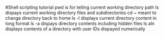 #Shell scripting tutorial
pwd is for telling current working directory path
ls dispays current working directory files and subdirectories
cd ~ meant to change directory back to home
ls -l displays current directory content in long format
ls -a dispays directory contents including hidden files
ls aln displays contents of a directory with user IDs dispayed numerically
